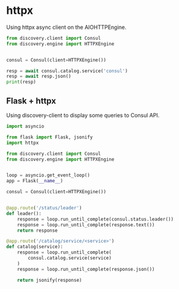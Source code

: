 # httpx

Using httpx async client on the AIOHTTPEngine. 

```python
from discovery.client import Consul
from discovery.engine import HTTPXEngine


consul = Consul(client=HTTPXEngine())

resp = await consul.catalog.service('consul')
resp = await resp.json()
print(resp)
```

## Flask + httpx

Using discovery-client to display some queries to Consul API.

```python
import asyncio

from flask import Flask, jsonify
import httpx

from discovery.client import Consul
from discovery.engine import HTTPXEngine


loop = asyncio.get_event_loop()
app = Flask(__name__)

consul = Consul(client=HTTPXEngine())


@app.route('/status/leader')
def leader():
    response = loop.run_until_complete(consul.status.leader())
    response = loop.run_until_complete(response.text())
    return response

@app.route('/catalog/service/<service>')
def catalog(service):
    response = loop.run_until_complete(
        consul.catalog.service(service)
    )
    response = loop.run_until_complete(response.json())

    return jsonify(response)
```
